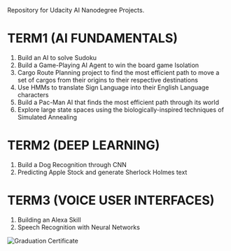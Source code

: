 [image_cert]: certificate/.png "certificate of graduation"
Repository for Udacity AI Nanodegree Projects.

# TERM1 (AI FUNDAMENTALS) 
1) Build an AI to solve Sudoku
2) Build a Game-Playing AI Agent to win the board game Isolation
3) Cargo Route Planning project to find the most efficient path to move a set of cargos from their origins to their respective destinations
4) Use HMMs to translate Sign Language into their English Language characters 
5) Build a Pac-Man AI that finds the most efficient path through its world  
6) Explore large state spaces using the biologically-inspired techniques of Simulated Annealing    

# TERM2 (DEEP LEARNING)
1) Build a Dog Recognition through CNN   
2) Predicting Apple Stock and generate Sherlock Holmes text   

# TERM3 (VOICE USER INTERFACES)
1) Building an Alexa Skill
2) Speech Recognition with Neural Networks    


![Graduation Certificate][image_cert]

